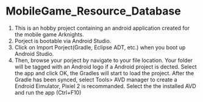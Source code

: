 # MobileGame_Resource_Database

1. This is an hobby project containing an android application created for the mobile game Arknights.
2. Porject is bootable via Android Studio.
3. Click on Import Porject(Gradle, Eclipse ADT, etc.) when you boot up Android Studio.
4. Then, browse your porject by navigate to your file location. Your folder will be tagged with an Android logo if a Android project is dected.
Select the app and click OK, the Gradles will start to load the project.
After the Gradle has been synced, select Tools> AVD manager to create a Endroid Eimulator, Pixiel 2 is recommanded.
Select the the installed AVD and run the app (Ctrl+F10)
